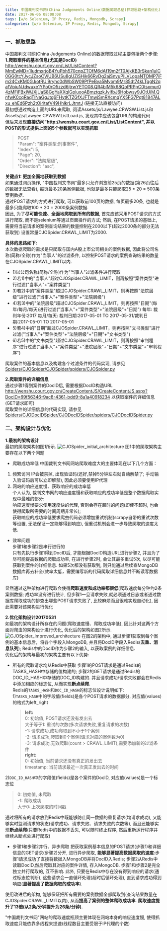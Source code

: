 ```yaml
---
title: 中国裁判文书网(China Judgements Online)数据爬取总结(抓取思路+架构优化)
date: 2017-06-06 08:08:08
tags: [w/o Selenium, IP Proxy, Redis, Mongodb, Scrapy]
categories: [w/o Selenium, IP Proxy, Redis, Mongodb, Scrapy]
---
```

### 一、抓取思路
中国裁判文书网(China Judgements Online)的数据爬取过程主要包括两个步骤:   
**1.爬取案件的基本信息(尤其是DocID)**  
http://wenshu.court.gov.cn/List/ListContent?MmEwMD=1ludmxrjoB4YuPbh570cnpZTOfM6dAf19m2fT0AjkKB3rSkan1uIC0GG0tcYJycJZsoCViUB6USu8gUZiSHik66RvDg2ajSnvuPILVLopaNTOMP7iFm24CxKM0G.kotRU.9ryhc0dWbSW09PfPeBya5Myom9Mr85dt74kLTggN2qafVpiuN.tdwuxe1YPo0rO5zzd6jtrwYETO08.QR4bIM5k68QoPRPpC0tsxmur04zMFiFBxIWJXjUaS8GgYaXXqIGpluooABmztqzkJvlfbJ6Hobwsy9JOtUiM.QnfwK0cqRaqTlNaGgJtg6FHytKTZGfXJFTmwjSmRXcmqYX5FG7Pqt81847ALxu_ehEd6Pzh2tOi4tafV49HhlkrLJtmtJ (链接无法直接访问)   
最初想通过构造上面的URL来爬取, 阅读Assets/js/Lawyee.CPWSW.List.js和Assets/js/Lawyee.CPWSW.ListLoad.js, 发现其中应该包含URL的构建代码  
但后来发现**直接访问"http://wenshu.court.gov.cn/List/ListContent", 并以POST的形式提供上面的5个参数就可以实现抓取**  

> POST  
"Param": "案件类型:刑事案件",  
"Index": 5,  
"Page": 20,  
"Order": "法院层级",  
"Direction": "asc",  

**关键点1: 更加全面地获取到数据**   
如果通过网页操作, "中国裁判文书网"最多只允许浏览前25页的数据(第26页往后的数据无法查看), 每页最多20条案例数据, 也就是最多只能爬取25 \* 20 = 500条案例数据.   
通过POST请求的方式进行爬取, 可以获取前100页的数据, 每页最多20条, 也就是最多只能爬取100 \* 20 = 2000条案例数据.   
因此, 为了**尽可能快速、全面地爬取到所有的数据**, 首先应该采用POST请求的方式进行爬取, 而不是selenium等通过页面操作的方式; 然后, 在POST请求的基础上, 需要将当前请求的案例查询结果的数量控制在2000以下(超过2000条的部分无法获取到) 设置常量CJOSpider.CRAWL_LIMIT为2000.

**具体的思路如下:**   
本次数据爬取的需求是只爬取与国内A股上市公司相关的案例数据, 因此将公司名称(简称/全称)作为"当事人"的过滤条件, 以控制POST请求的案例查询结果的数量在CJOSpider.CRAWL_LIMIT以内.
+ 1)以公司名称(简称/全称)作为"当事人"过滤条件进行爬取
+ 2)若1)中的"当事人"超过CJOSpider.CRAWL_LIMIT，则再按照"案件类型"进行过滤("当事人"+"案件类型")
+ 3)若2)中的"案件类型"超过CJOSpider.CRAWL_LIMIT，则再按照"法院层级"进行过滤("当事人"+"案件类型"+"法院层级")
+ 4)若3)中的"法院层级"超过CJOSpider.CRAWL_LIMIT，则再按照"日期"(每年/每月/每天)进行过滤("当事人"+"案件类型"+"法院层级"+"日期")
每年: 裁判年份:2017    每月/每天: 裁判日期:2017-05-01 TO 2017-05-31/裁判日期:2017-05-01 TO 2017-05-01
+ 5)若4)中的"日期"超过CJOSpider.CRAWL_LIMIT，则再按照"文书类型"进行过滤("当事人"+"案件类型"+"法院层级"+"日期"+"文书类型")
+ 6)若5)中的"文书类型"超过CJOSpider.CRAWL_LIMIT，则再按照"审判程序"进行过滤("当事人"+"案件类型"+"法院层级"+"日期"+"文书类型"+"审判程序")

爬取案件的基本信息以及构建各个过滤条件的代码实现, 请参见[Spiders/CJOSpider/CJOSpider/spiders/CJOSpider.py](https://github.com/hee0624/fintech_spider/blob/master/Spiders/CJOSpider/CJOSpider/spiders/CJOSpider.py)

**2.爬取案件的详细信息**  
通过步骤1得到案件的DocID后, 需要根据DocID构造URL http://wenshu.court.gov.cn/CreateContentJS/CreateContentJS.aspx?DocID=69f56346-9ac8-4361-bdd9-8a1a40918234 以获取案件的详细信息(GET请求即可)   
爬取案件的详细信息的代码实现, 请参见[Spiders/CJODocIDSpider/CJODocIDSpider/spiders/CJODocIDSpider.py](https://github.com/hee0624/fintech_spider/blob/master/Spiders/CJODocIDSpider/CJODocIDSpider/spiders/CJODocIDSpider.py)

### 二、架构设计与优化
**1.最初的架构设计**  
最初的爬取架构如图1所示.
![CJOSpider_initial_architecture](./CJOSpider_initial_architecture.jpg)
图1中的爬取架构主要存在以下两个问题  
+ 爬取成功率低
 中国裁判文书网网站爬取难度大的主要体现在以下几个方面：
 1. 频繁访问 IP会被禁掉, 出现验证码(还好,禁掉5分钟左右就自动解禁了; 手动输入验证码后可以立即解禁), 因此必须要使用IP代理
 2. 网站的响应速度慢、获取响应的成功率低  
 个人认为, 裁判文书网的响应速度慢和获取响应的成功率低是整个数据爬取实现中最难的部分:  
 响应速度慢要求使用速度快的代理, 否则会存在超时的问题(即使不超时, 也会使得爬取所需要的时间周期非常长);  
 获取响应的成功率低要求爬虫代码必须增加重试机制(scrapy自带的重试次数等设置, 无法保证一定能够得到响应), 但重试机制会进一步导致爬取的速度太低.  
+ 效率问题  
 步骤1和步骤2是串行进行的  
 只有先执行步骤1得到DocID后, 才能根据DocID构造URL进行步骤2, 并且为了尽可能提高数据的爬取成功率, 在进行步骤2时, 会让其最多重试5次, 以尽可能获取到案件的详细信息. 如果5次都没有获取到, 则只能通过后续查MongoDB数据库再去补全(效率太低，需要编写新的代码爬取详细信息并不断读写数据库)

显然通过这种架构进行爬取会使得**爬取速度和成功率都很低**(爬取速度每分钟约2条案例数据; 成功率没有进行统计, 但步骤1一旦请求失败,就必须通过日志或者通过数据库爬取成功的排查出哪些POST请求失败了, 比较麻烦而且很难实现自动化), 因此需要对该架构进行优化

**2.优化架构设计20170531**  
如最初的架构设计所存在的问题(爬取速度慢、爬取成功率低), 因此针对这两个方面对爬虫的架构设计进行优化, 优化后的架构如图2所示.
![CJOSpider_improved_architecture](./CJOSpider_improved_architecture.jpg)
在图2的架构中, 通过步骤1获取到每个案例的基本信息后，将各个字段入MongoDB, 并且将DocID字段入Redis(**去重、消息队列**); Redis中的DocID作为步骤2的输入, 以获取案例的详细信息.  
优化后的架构与最初的架构主要有以下优势:  
+ 所有的爬取请求均从Redis中获取
步骤1的POST请求是通过Redis的TASKS_HASH中存储的值构建的; 步骤2的GET请求是通过Redis的DOC_ID_HASH中存储的DOC_ID构建的. 并且请求成功/请求失败都会在Redis中添加相应的标志位, 从而实现**断点续爬**.  
Redis的`TASKS_HASH`和`DOC_ID_HASH`的标志位设计说明如下:  
 1)`TASKS_HASH`中的字段值(fields)是各个POST请求的数据部分, 对应值(values)的格式为left_right  
  > **left:**  
  0: 初始值, POST请求还没有发出去  
  大于等于1: 重试的次数(多次请求失败,重复请求的次数)  
  -1: 请求成功,成功爬取到不小于1个案例  
  -2: 请求成功,爬取到0个案例(请求对应的案例数为0)  
  -3: 请求成功,无效爬取(count > CRAWL_LIMIT),需要添加新的过滤条件  
  **right:**  
  0: 初始值, 当前请求还没有真正的发出去  
  timestamp: 当前请求最近一次真正发出去的时间  

 2)`DOC_ID_HASH`中的字段值(fields)是各个案件的DocID, 对应值(values)是一个标志位  
 > 0: 初始值, 未爬取  
 -1: 爬取成功  
 大于0: 上次爬取的时间戳  

 通过将所有的请求放到Redis中既能够防止同一数据的重复请求(均请求成功), 又能够实时监测请求的状态(请求成功、请求失败、请求失败的次数等), 而且还能够实现**断点续爬**(只要Redis中的数据不丢失, 可以随时终止程序, 然后重新运行程序并继续从断点处进行爬取)  
+ 步骤1和步骤2并行、异步爬取
把获取案例基本信息的POST请求(步骤1)和详细信息的GET请求(步骤2)分开, 进行异步爬取, **能够显著提高数据爬取的速度**:步骤1请求成功了直接将数据入MongoDB并将DocID入Redis; 步骤2从Redis中读取DocID,然后爬取其对应的案件详情, 存入MongoDB. 步骤1和步骤2是完全独立并行爬取的, 互不影响. 此外, 只要在Redis中存在没有得到响应的请求(通过标志位判断), 这些请求会一直循环处理(超时后循环处理), 直到请求成功得到响应(**显著提高了数据爬取的成功率**).

使用改进后的架构, 能够保证把所有需要的案例数据全部爬取到(查询结果数量在CJOSpider.CRAWL_LIMIT以内), 从而**提高了案例的整体爬取成功率**. **爬取速度提升了13倍(从2条/分钟提升为26条/分钟)**.

"中国裁判文书网"网站的爬取速度瓶颈主要体现在网站本身的响应速度慢, 使得抓取速度只能依靠多线程来提速(线程数目主要受限于IP代理的个数)
